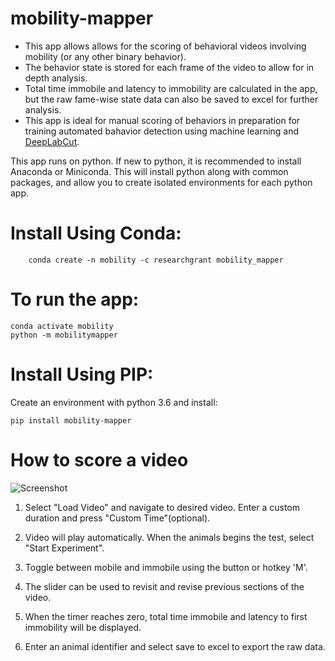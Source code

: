 # mobility-mapper

- This app allows allows for the scoring of behavioral videos involving mobility (or any other binary behavior).
- The behavior state is stored for each frame of the video to allow for in depth analysis. 
- Total time immobile and latency to immobility are calculated in the app, but the raw fame-wise state data can also be saved to excel for further analysis.
- This app is ideal for manual scoring of behaviors in preparation for training automated bahavior detection using machine learning and [DeepLabCut](https://github.com/DeepLabCut/DeepLabCut).

This app runs on python. If new to python, it is recommended to install Anaconda or Miniconda. This will install python along with common packages, and allow you to create isolated environments for each python app.

# Install Using Conda:

        conda create -n mobility -c researchgrant mobility_mapper

# To run the app:

	conda activate mobility
	python -m mobilitymapper

# Install Using PIP:

Create an environment with python 3.6 and install: 
	
	pip install mobility-mapper

# How to score a video

![Screenshot](screenshot.PNG)

1. Select "Load Video" and navigate to desired video. Enter a custom duration and press "Custom Time"(optional).

2. Video will play automatically. When the animals begins the test, select "Start Experiment".

3. Toggle between mobile and immobile using the button or hotkey 'M'.

4. The slider can be used to revisit and revise previous sections of the video. 

5. When the timer reaches zero, total time immobile and latency to first immobility will be displayed.

6. Enter an animal identifier and select save to excel to export the raw data. 



